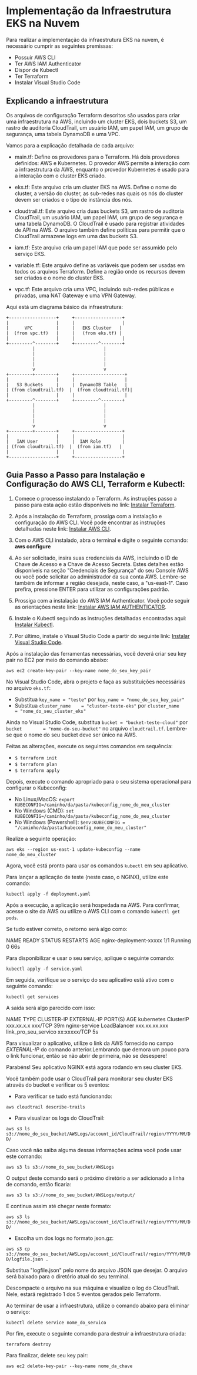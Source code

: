 # Implementação da Infraestrutura EKS na Nuvem

Para realizar a implementação da infraestrutura EKS na nuvem, é necessário cumprir as seguintes premissas:

- Possuir AWS CLI
- Ter AWS IAM Authenticator
- Dispor de Kubectl
- Ter Terraform
- Instalar Visual Studio Code

## Explicando a infraestrutura

Os arquivos de configuração Terraform descritos são usados para criar uma infraestrutura na AWS, incluindo um cluster EKS, dois buckets S3, um rastro de auditoria CloudTrail, um usuário IAM, um papel IAM, um grupo de segurança, uma tabela DynamoDB e uma VPC.

Vamos para a explicação detalhada de cada arquivo:

- main.tf: Define os provedores para o Terraform. Há dois provedores definidos: AWS e Kubernetes. O provedor AWS permite a interação com a infraestrutura da AWS, enquanto o provedor Kubernetes é usado para a interação com o cluster EKS criado.

- eks.tf: Este arquivo cria um cluster EKS na AWS. Define o nome do cluster, a versão do cluster, as sub-redes nas quais os nós do cluster devem ser criados e o tipo de instância dos nós.

- cloudtrail.tf: Este arquivo cria duas buckets S3, um rastro de auditoria CloudTrail, um usuário IAM, um papel IAM, um grupo de segurança e uma tabela DynamoDB. O CloudTrail é usado para registrar atividades de API na AWS. O arquivo também define políticas para permitir que o CloudTrail armazene logs em uma das buckets S3.

- iam.tf: Este arquivo cria um papel IAM que pode ser assumido pelo serviço EKS.

- variable.tf: Este arquivo define as variáveis que podem ser usadas em todos os arquivos Terraform. Define a região onde os recursos devem ser criados e o nome do cluster EKS.

- vpc.tf: Este arquivo cria uma VPC, incluindo sub-redes públicas e privadas, uma NAT Gateway e uma VPN Gateway.

Aqui está um diagrama básico da infraestrutura:
```
+------------------+     +------------------+
|                  |     |                  |
|      VPC         |     |   EKS Cluster   |
|  (from vpc.tf)   |     |   (from eks.tf) |
|                  |     |                  |
+---------^--------+     +---------^--------+
          |                          |
          |                          |
          |                          |
          |                          |
          v                          v
+---------+--------+     +-------------------+
|                  |     |                   |
|   S3 Buckets     |     |  DynamoDB Table   |
| (from cloudtrail.tf)  |  (from cloudtrail.tf)|
|                  |     |                   |
+---------^--------+     +---------^--------+
          |                          |
          |                          |
          |                          |
          |                          |
          v                          v
+---------+--------+     +------------------+
|                  |     |                  |
|   IAM User       |     |  IAM Role        |
| (from cloudtrail.tf)  |  (from iam.tf)   |
|                  |     |                  |
+------------------+     +------------------+
```

## Guia Passo a Passo para Instalação e Configuração do AWS CLI, Terraform e Kubectl:

1. Comece o processo instalando o Terraform. As instruções passo a passo para esta ação estão disponíveis no link: [Instalar Terraform](https://learn.hashicorp.com/tutorials/terraform/install-cli).

2. Após a instalação do Terraform, prossiga com a instalação e configuração do AWS CLI. Você pode encontrar as instruções detalhadas neste link: [Instalar AWS CLI](https://aws.amazon.com/cli/).

3. Com o AWS CLI instalado, abra o terminal e digite o seguinte comando: **aws configure**

4. Ao ser solicitado, insira suas credenciais da AWS, incluindo o ID de Chave de Acesso e a Chave de Acesso Secreta. Estes detalhes estão disponíveis na seção "Credenciais de Segurança" do seu Console AWS ou você pode solicitar ao administrador da sua conta AWS. Lembre-se também de informar a região desejada, neste caso, a "us-east-1". Caso prefira, pressione ENTER para utilizar as configurações padrão.

5. Prossiga com a instalação do AWS IAM Authenticator. Você pode seguir as orientações neste link: [Instalar AWS IAM AUTHENTICATOR](https://docs.aws.amazon.com/eks/latest/userguide/install-aws-iam-authenticator.html).

6. Instale o Kubectl seguindo as instruções detalhadas encontradas aqui: [Instalar Kubectl](https://kubernetes.io/docs/tasks/tools/install-kubectl/).

7. Por último, instale o Visual Studio Code a partir do seguinte link: [Instalar Visual Studio Code](https://code.visualstudio.com/download).

Após a instalação das ferramentas necessárias, você deverá criar seu key pair no EC2 por meio do comando abaixo:

`aws ec2 create-key-pair --key-name nome_do_seu_key_pair`

No Visual Studio Code, abra o projeto e faça as substituições necessárias no arquivo `eks.tf`:

- Substitua `key_name = "teste"` por `key_name = "nome_do_seu_key_pair"`
- Substitua `cluster_name    = "cluster-teste-eks"` por `cluster_name    = "nome_do_seu_cluster_eks"`

Ainda no Visual Studio Code, substitua `bucket = "bucket-teste-cloud"` por `bucket        = "nome-do-seu-bucket"` no arquivo `cloudtrail.tf`. Lembre-se que o nome do seu bucket deve ser único na AWS.

Feitas as alterações, execute os seguintes comandos em sequência:

- `$ terraform init`
- `$ terraform plan`
- `$ terraform apply`

Depois, execute o comando apropriado para o seu sistema operacional para configurar o Kubeconfig:

- No Linux/MacOS: `export KUBECONFIG=/caminho/da/pasta/kubeconfig_nome_do_meu_cluster`
- No Windows (CMD): `set KUBECONFIG=/caminho/da/pasta/kubeconfig_nome_do_meu_cluster`
- No Windows (Powershell): `$env:KUBECONFIG = "/caminho/da/pasta/kubeconfig_nome_do_meu_cluster"`

Realize a seguinte operação:

`aws eks --region us-east-1 update-kubeconfig --name nome_do_meu_cluster`

Agora, você está pronto para usar os comandos `kubectl` em seu aplicativo.

Para lançar a aplicação de teste (neste caso, o NGINX), utilize este comando:

`kubectl apply -f deployment.yaml`

Após a execução, a aplicação será hospedada na AWS. Para confirmar, acesse o site da AWS ou utilize o AWS CLI com o comando `kubectl get pods`.

Se tudo estiver correto, o retorno será algo como:

NAME                                READY   STATUS    RESTARTS   AGE
nginx-deployment-xxxxx   1/1     Running   0          66s

Para disponibilizar e usar o seu serviço, aplique o seguinte comando:

`kubectl apply -f service.yaml`

Em seguida, verifique se o serviço do seu aplicativo está ativo com o seguinte comando:

`kubectl get services`

A saída será algo parecido com isso:

NAME            TYPE           CLUSTER-IP      EXTERNAL-IP      PORT(S)        AGE
kubernetes      ClusterIP      xxx.xx.x.x      <none>           xxx/TCP        39m
nginx-service   LoadBalancer   xxx.xx.xx.xxx   link_pro_seu_servico  xx:xxxxx/TCP   5s

Para visualizar o aplicativo, utilize o link da AWS fornecido no campo *EXTERNAL-IP* do comando anterior.Lembrando que demora um pouco para o link funcionar, então se não abrir de primeira, não se desespere!

Parabéns! Seu aplicativo NGINX está agora rodando em seu cluster EKS.

Você também pode usar o CloudTrail para monitorar seu cluster EKS através do bucket e verificar os 5 eventos:

- Para verificar se tudo está funcionando:

`aws cloudtrail describe-trails`

- Para visualizar os logs do CloudTrail:

`aws s3 ls s3://nome_do_seu_bucket/AWSLogs/account_id/CloudTrail/region/YYYY/MM/DD/`

Caso você não saiba alguma dessas informações acima você pode usar este comando:

`aws s3 ls s3://nome_do_seu_bucket/AWSLogs`

O output deste comando será o próximo diretório a ser adicionado a linha de comando, então ficaria:

`aws s3 ls s3://nome_do_seu_bucket/AWSLogs/output/`

E continua assim até chegar neste formato:

`aws s3 ls s3://nome_do_seu_bucket/AWSLogs/account_id/CloudTrail/region/YYYY/MM/DD/`

- Escolha um dos logs no formato json.gz:

`aws s3 cp s3://nome_do_seu_bucket/AWSLogs/account_id/CloudTrail/region/YYYY/MM/DD/logfile.json .`

Substitua "logfile.json" pelo nome do arquivo JSON que desejar. O arquivo será baixado para o diretório atual do seu terminal.

Descompacte o arquivo na sua máquina e visualize o log do CloudTrail. Nele, estará registrado 1 dos 5 eventos gerados pelo Terraform.

Ao terminar de usar a infraestrutura, utilize o comando abaixo para eliminar o serviço:

`kubectl delete service nome_do_servico`

Por fim, execute o seguinte comando para destruir a infraestrutura criada:

`terraform destroy`

Para finalizar, delete seu key pair:

`aws ec2 delete-key-pair --key-name nome_da_chave`
